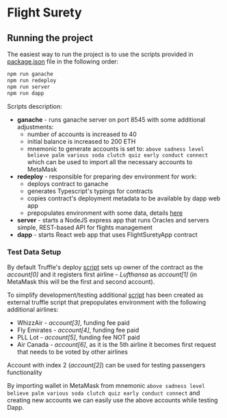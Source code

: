 # Flight Surety

## Running the project

The easiest way to run the project is to use the scripts provided in [package.json](package.json) file
in the following order:
```bash
npm run ganache
npm run redeploy
npm run server
npm run dapp
```

Scripts description:
* __ganache__ - runs ganache server on port 8545 with some additional adjustments:
  * number of accounts is increased to 40
  * initial balance is increased to 200 ETH
  * mnemonic to generate accounts is set to: `above sadness level believe palm various soda clutch quiz early conduct connect`
    which can be used to import all the necessary accounts to MetaMask
* __redeploy__ - responsible for preparing dev environment for work:
  * deploys contract to ganache
  * generates Typescript's typings for contracts
  * copies contract's deployment metadata to be available by dapp web app
  * prepopulates environment with some data, details [here](#test-data-setup) 
* __server__ - starts a NodeJS express app that runs Oracles and servers simple, REST-based API for flights management
* __dapp__ - starts React web app that uses FlightSuretyApp contract

### Test Data Setup

By default Truffle's deploy [script](./migrations/2_deploy_contracts.js) sets up owner of the contract as the _account[0]_
and it registers first airline - _Lufthansa_ as _account[1]_ (in MetaMask this will be the first and second account).

To simplify development/testing additional [script](./scripts/setup-dev-env.js) has been created as external truffle script 
that prepopulates environment with the following additional airlines:
* WhizzAir - _account[3]_, funding fee paid
* Fly Emirates - _account[4]_, funding fee paid
* PLL Lot - _account[5]_, funding fee NOT paid
* Air Canada - _account[6]_, as it is the 5th airline it becomes first request that needs to be voted by other airlines

Account with index 2 (_account[2]_) can be used for testing passengers functionality 

By importing wallet in MetaMask from mnemonic `above sadness level believe palm various soda clutch quiz early conduct connect` and creating
new accounts we can easily use the above accounts while testing Dapp. 
